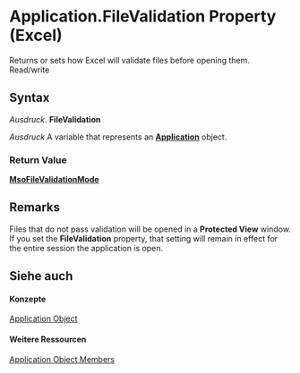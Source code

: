 
# Application.FileValidation Property (Excel)

Returns or sets how Excel will validate files before opening them. Read/write


## Syntax

 _Ausdruck_. **FileValidation**

 _Ausdruck_ A variable that represents an **[Application](19b73597-5cf9-4f56-8227-b5211f657f6f.md)** object.


### Return Value

 **[MsoFileValidationMode](http://msdn.microsoft.com/library/2501a3a5-2053-9fc6-7a3f-bca2fe27f6d1%28Office.15%29.aspx)**


## Remarks

Files that do not pass validation will be opened in a  **Protected View** window. If you set the **FileValidation** property, that setting will remain in effect for the entire session the application is open.


## Siehe auch


#### Konzepte


[Application Object](19b73597-5cf9-4f56-8227-b5211f657f6f.md)
#### Weitere Ressourcen


[Application Object Members](http://msdn.microsoft.com/library/4cb9ca42-8d07-cc9c-2d80-4eb9a5921e1e%28Office.15%29.aspx)